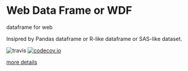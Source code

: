 
# Web Data Frame or WDF

dataframe for web

Insipred by Pandas dataframe or R-like dataframe or SAS-like dataset.

![travis](https://travis-ci.org/walnutgeek/wdf.svg)
[![codecov.io](https://codecov.io/github/walnutgeek/wdf/coverage.svg?branch=master)](https://codecov.io/github/walnutgeek/wdf?branch=master)

[more details](https://walnutgeek.github.io/wdf)
